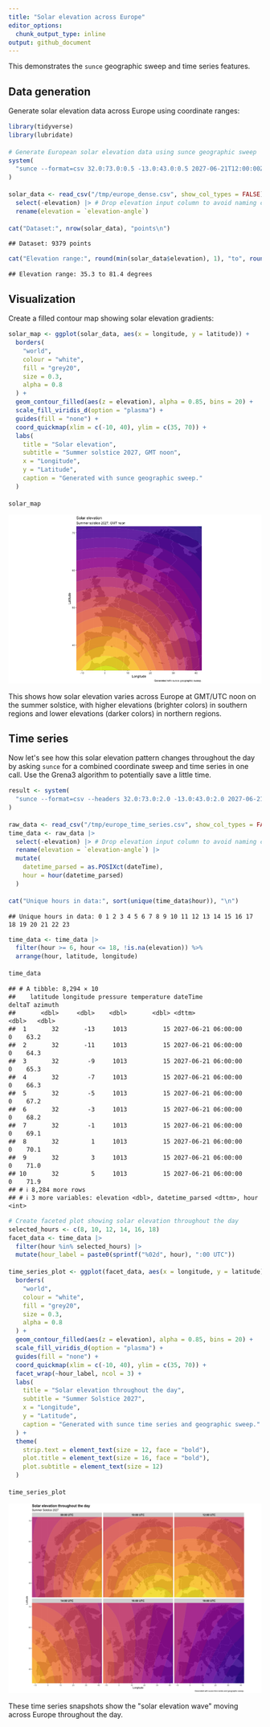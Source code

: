 ```yaml
---
title: "Solar elevation across Europe"
editor_options: 
  chunk_output_type: inline
output: github_document
---
```




This demonstrates the `sunce` geographic sweep and time series features.

## Data generation

Generate solar elevation data across Europe using coordinate ranges:


``` r
library(tidyverse)
library(lubridate)

# Generate European solar elevation data using sunce geographic sweep
system(
  "sunce --format=csv 32.0:73.0:0.5 -13.0:43.0:0.5 2027-06-21T12:00:00Z position --elevation-angle > /tmp/europe_dense.csv"
)

solar_data <- read_csv("/tmp/europe_dense.csv", show_col_types = FALSE) |>
  select(-elevation) |> # Drop elevation input column to avoid naming conflict
  rename(elevation = `elevation-angle`)

cat("Dataset:", nrow(solar_data), "points\n")
```

```
## Dataset: 9379 points
```

``` r
cat("Elevation range:", round(min(solar_data$elevation), 1), "to", round(max(solar_data$elevation), 1), "degrees\n")
```

```
## Elevation range: 35.3 to 81.4 degrees
```

## Visualization

Create a filled contour map showing solar elevation gradients:


``` r
solar_map <- ggplot(solar_data, aes(x = longitude, y = latitude)) +
  borders(
    "world",
    colour = "white",
    fill = "grey20",
    size = 0.3,
    alpha = 0.8
  ) +
  geom_contour_filled(aes(z = elevation), alpha = 0.85, bins = 20) +
  scale_fill_viridis_d(option = "plasma") +
  guides(fill = "none") +
  coord_quickmap(xlim = c(-10, 40), ylim = c(35, 70)) +
  labs(
    title = "Solar elevation",
    subtitle = "Summer solstice 2027, GMT noon",
    x = "Longitude",
    y = "Latitude",
    caption = "Generated with sunce geographic sweep."
  )

solar_map
```

![plot of chunk solar-map](figure/solar-map-1.png)

This shows how solar elevation varies across Europe at GMT/UTC noon on the summer solstice, with higher elevations (brighter colors) in southern regions and lower elevations (darker colors) in northern regions.

## Time series 

Now let's see how this solar elevation pattern changes throughout the day by asking `sunce` for a combined coordinate sweep and time series in one call. Use the Grena3 algorithm to potentially save a little time.


``` r
result <- system(
  "sunce --format=csv --headers 32.0:73.0:2.0 -13.0:43.0:2.0 2027-06-21 --timezone=UTC position --step=1h --algorithm=GRENA3 --elevation-angle > /tmp/europe_time_series.csv"
)

raw_data <- read_csv("/tmp/europe_time_series.csv", show_col_types = FALSE)
time_data <- raw_data |>
  select(-elevation) |> # Drop elevation input column to avoid naming conflict
  rename(elevation = `elevation-angle`) |>
  mutate(
    datetime_parsed = as.POSIXct(dateTime),
    hour = hour(datetime_parsed)
  )

cat("Unique hours in data:", sort(unique(time_data$hour)), "\n")
```

```
## Unique hours in data: 0 1 2 3 4 5 6 7 8 9 10 11 12 13 14 15 16 17 18 19 20 21 22 23
```

``` r
time_data <- time_data |>
  filter(hour >= 6, hour <= 18, !is.na(elevation)) %>%
  arrange(hour, latitude, longitude)

time_data
```

```
## # A tibble: 8,294 × 10
##    latitude longitude pressure temperature dateTime            deltaT azimuth
##       <dbl>     <dbl>    <dbl>       <dbl> <dttm>               <dbl>   <dbl>
##  1       32       -13     1013          15 2027-06-21 06:00:00      0    63.2
##  2       32       -11     1013          15 2027-06-21 06:00:00      0    64.3
##  3       32        -9     1013          15 2027-06-21 06:00:00      0    65.3
##  4       32        -7     1013          15 2027-06-21 06:00:00      0    66.3
##  5       32        -5     1013          15 2027-06-21 06:00:00      0    67.2
##  6       32        -3     1013          15 2027-06-21 06:00:00      0    68.2
##  7       32        -1     1013          15 2027-06-21 06:00:00      0    69.1
##  8       32         1     1013          15 2027-06-21 06:00:00      0    70.1
##  9       32         3     1013          15 2027-06-21 06:00:00      0    71.0
## 10       32         5     1013          15 2027-06-21 06:00:00      0    71.9
## # ℹ 8,284 more rows
## # ℹ 3 more variables: elevation <dbl>, datetime_parsed <dttm>, hour <int>
```


``` r
# Create faceted plot showing solar elevation throughout the day
selected_hours <- c(8, 10, 12, 14, 16, 18)
facet_data <- time_data |>
  filter(hour %in% selected_hours) |>
  mutate(hour_label = paste0(sprintf("%02d", hour), ":00 UTC"))

time_series_plot <- ggplot(facet_data, aes(x = longitude, y = latitude)) +
  borders(
    "world",
    colour = "white",
    fill = "grey20",
    size = 0.3,
    alpha = 0.8
  ) +
  geom_contour_filled(aes(z = elevation), alpha = 0.85, bins = 20) +
  scale_fill_viridis_d(option = "plasma") +
  guides(fill = "none") +
  coord_quickmap(xlim = c(-10, 40), ylim = c(35, 70)) +
  facet_wrap(~hour_label, ncol = 3) +
  labs(
    title = "Solar elevation throughout the day",
    subtitle = "Summer Solstice 2027",
    x = "Longitude",
    y = "Latitude",
    caption = "Generated with sunce time series and geographic sweep."
  ) +
  theme(
    strip.text = element_text(size = 12, face = "bold"),
    plot.title = element_text(size = 16, face = "bold"),
    plot.subtitle = element_text(size = 12)
  )

time_series_plot
```

![plot of chunk faceted-time-series](figure/faceted-time-series-1.png)

These time series snapshots show the "solar elevation wave" moving across Europe throughout the day.
